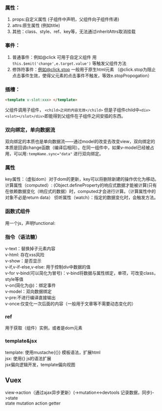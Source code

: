 ### 属性：  
1. props:自定义属性 (子组件中声明，父组件向子组件传递)
2. attrs:原生属性 (例如title)
3. 其他：class、style、ref、key等，无法通过inheritAttrs取消挂载
   
### 事件：
1. 普通事件：例如@click 可用于自定义组件 用 `this.$emit('change',e.target.value')` 等触发父组件方法
2. 修饰符事件：例如@click.stop 一般用于原生html元素 （@click.stop为阻止点击事件生效，使得父元素的点击事件不触发，等效e.stopPropogation）

### 插槽：
```html
<template v-slot:xxx> </template> 
```

父组件调用子组件， `<child>之间的内容无效</child>` 但是子组件child中`<div><slot></slot>/div>`即能得到父组件在子组件之间安插的东西。

### 双向绑定，单向数据流
双向绑定的本质也是单向数据流——通过model的改变去改变view，双向绑定的本质是回调change函数（编译后相同）。在同一组件中，如果v-model已经被占用，可以用`:tempName.sync="data"` 进行双向绑定。

### 属性
key属性：（虚拟dom）对于dom的更新，key可以将删除新建的操作优化为移动。
计算属性（computed）: (Object.defineProperty的响应式数据才能被计算)只有在依赖数据变化（响应式的数据）时，computed才会进行计算。（计算属性中的对象不必是return data）
侦听属性（watch）：指定的数据变化时，会触发方法。 

### 函数式组件
用一个js，声明functional:


### 指令（语法糖）
v-text：替换掉子元素内容  
v-html: 存在xss风险  
v-show：是否显示  
v-if,v-if-else,v-else: 用于控制div中数据的值  
v-for v-bind(可以简化为冒号)：v-bind将数据与属性绑定，单项，可改变class，style等值  
v-on(简化为@)：绑定事件  
v-model：双向数据绑定  
v-pre:不进行编译直接输出  
v-once:仅变化一次后面的内容（一般用于文章等不需要动态变化的）

### ref
用于获取（组件）实例，或者是dom元素

### template&jsx
template: 使用mustache{{}} 模板语法，扩展html  
jsx: 使用{} js的语法扩展  
jsx偏向逻辑开发，template偏向视图

## Vuex
view->action（通过ajax异步更新）(->mutation<->devtools 记录数据，同步)->state  
state mutation action getter
